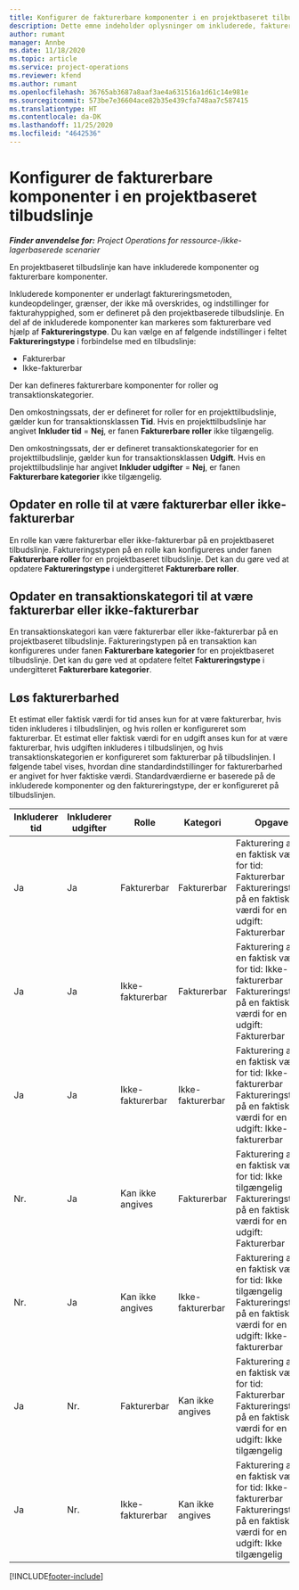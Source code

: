 ```yaml
---
title: Konfigurer de fakturerbare komponenter i en projektbaseret tilbudslinje
description: Dette emne indeholder oplysninger om inkluderede, fakturerbare og ikke-fakturerbare komponenter på projektbaserede tilbudslinjer.
author: rumant
manager: Annbe
ms.date: 11/18/2020
ms.topic: article
ms.service: project-operations
ms.reviewer: kfend
ms.author: rumant
ms.openlocfilehash: 36765ab3687a8aaf3ae4a631516a1d61c14e981e
ms.sourcegitcommit: 573be7e36604ace82b35e439cfa748aa7c587415
ms.translationtype: HT
ms.contentlocale: da-DK
ms.lasthandoff: 11/25/2020
ms.locfileid: "4642536"
---
```

# <a name="configure-the-chargeable-components-of-a-project-based-quote-line"></a>Konfigurer de fakturerbare komponenter i en projektbaseret tilbudslinje

_**Finder anvendelse for:** Project Operations for ressource-/ikke-lagerbaserede scenarier_

En projektbaseret tilbudslinje kan have inkluderede komponenter og fakturerbare komponenter.

Inkluderede komponenter er underlagt faktureringsmetoden, kundeopdelinger, grænser, der ikke må overskrides, og indstillinger for fakturahyppighed, som er defineret på den projektbaserede tilbudslinje.
En del af de inkluderede komponenter kan markeres som fakturerbare ved hjælp af **Faktureringstype**. Du kan vælge en af følgende indstillinger i feltet **Faktureringstype** i forbindelse med en tilbudslinje:

   - Fakturerbar
   - Ikke-fakturerbar

Der kan defineres fakturerbare komponenter for roller og transaktionskategorier.

Den omkostningssats, der er defineret for roller for en projekttilbudslinje, gælder kun for transaktionsklassen **Tid**. Hvis en projekttilbudslinje har angivet **Inkluder tid** = **Nej**, er fanen **Fakturerbare roller** ikke tilgængelig.

Den omkostningssats, der er defineret transaktionskategorier for en projekttilbudslinje, gælder kun for transaktionsklassen **Udgift**. Hvis en projekttilbudslinje har angivet **Inkluder udgifter** = **Nej**, er fanen **Fakturerbare kategorier** ikke tilgængelig.

## <a name="update-a-role-to-be-chargeable-or-non-chargeable"></a>Opdater en rolle til at være fakturerbar eller ikke-fakturerbar
En rolle kan være fakturerbar eller ikke-fakturerbar på en projektbaseret tilbudslinje. Faktureringstypen på en rolle kan konfigureres under fanen **Fakturerbare roller** for en projektbaseret tilbudslinje. Det kan du gøre ved at opdatere **Faktureringstype** i undergitteret **Fakturerbare roller**. 

## <a name="update-a-transaction-category-to-be-chargeable-or-non-chargeable"></a>Opdater en transaktionskategori til at være fakturerbar eller ikke-fakturerbar
En transaktionskategori kan være fakturerbar eller ikke-fakturerbar på en projektbaseret tilbudslinje. Faktureringstypen på en transaktion kan konfigureres under fanen **Fakturerbare kategorier** for en projektbaseret tilbudslinje. Det kan du gøre ved at opdatere feltet **Faktureringstype** i undergitteret **Fakturerbare kategorier**. 

## <a name="resolve-chargeability"></a>Løs fakturerbarhed

Et estimat eller faktisk værdi for tid anses kun for at være fakturerbar, hvis tiden inkluderes i tilbudslinjen, og hvis rollen er konfigureret som fakturerbar.
Et estimat eller faktisk værdi for en udgift anses kun for at være fakturerbar, hvis udgiften inkluderes i tilbudslinjen, og hvis transaktionskategorien er konfigureret som fakturerbar på tilbudslinjen. I følgende tabel vises, hvordan dine standardindstillinger for fakturerbarhed er angivet for hver faktiske værdi. Standardværdierne er baserede på de inkluderede komponenter og den faktureringstype, der er konfigureret på tilbudslinjen.

| Inkluderer tid | Inkluderer udgifter | Rolle | Kategori | Opgave |
| --- | --- | --- | --- | --- |
| Ja | Ja | Fakturerbar | Fakturerbar | Fakturering af en faktisk værdi for tid: Fakturerbar </br>Faktureringstype på en faktisk værdi for en udgift: Fakturerbar |
| Ja | Ja | Ikke-fakturerbar | Fakturerbar | Fakturering af en faktisk værdi for tid: Ikke-fakturerbar </br>Faktureringstype på en faktisk værdi for en udgift: Fakturerbar |
| Ja | Ja | Ikke-fakturerbar | Ikke-fakturerbar | Fakturering af en faktisk værdi for tid: Ikke-fakturerbar </br>Faktureringstype på en faktisk værdi for en udgift: Ikke-fakturerbar |
| Nr. | Ja | Kan ikke angives | Fakturerbar | Fakturering af en faktisk værdi for tid: Ikke tilgængelig </br>Faktureringstype på en faktisk værdi for en udgift: Fakturerbar |
| Nr. | Ja | Kan ikke angives | Ikke-fakturerbar | Fakturering af en faktisk værdi for tid: Ikke tilgængelig </br>Faktureringstype på en faktisk værdi for en udgift: Ikke-fakturerbar |
| Ja | Nr. | Fakturerbar | Kan ikke angives | Fakturering af en faktisk værdi for tid: Fakturerbar </br>Faktureringstype på en faktisk værdi for en udgift: Ikke tilgængelig |
| Ja | Nr. | Ikke-fakturerbar | Kan ikke angives | Fakturering af en faktisk værdi for tid: Ikke-fakturerbar </br> Faktureringstype på en faktisk værdi for en udgift: Ikke tilgængelig |


[!INCLUDE[footer-include](../includes/footer-banner.md)]
